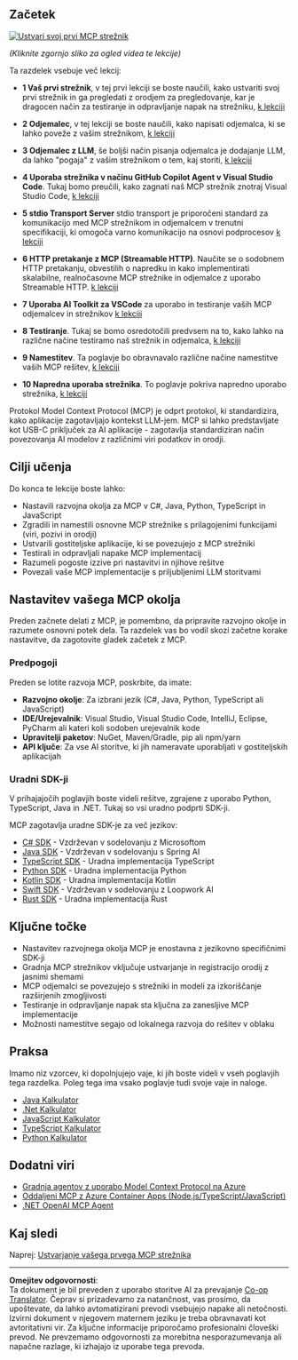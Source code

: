 <!--
CO_OP_TRANSLATOR_METADATA:
{
  "original_hash": "94b861de00829c34912ac36140f6183e",
  "translation_date": "2025-10-06T15:25:15+00:00",
  "source_file": "03-GettingStarted/README.md",
  "language_code": "sl"
}
-->
## Začetek  

[![Ustvari svoj prvi MCP strežnik](../../../translated_images/04.0ea920069efd979a0b2dad51e72c1df7ead9c57b3305796068a6cee1f0dd6674.sl.png)](https://youtu.be/sNDZO9N4m9Y)

_(Kliknite zgornjo sliko za ogled videa te lekcije)_

Ta razdelek vsebuje več lekcij:

- **1 Vaš prvi strežnik**, v tej prvi lekciji se boste naučili, kako ustvariti svoj prvi strežnik in ga pregledati z orodjem za pregledovanje, kar je dragocen način za testiranje in odpravljanje napak na strežniku, [k lekciji](01-first-server/README.md)

- **2 Odjemalec**, v tej lekciji se boste naučili, kako napisati odjemalca, ki se lahko poveže z vašim strežnikom, [k lekciji](02-client/README.md)

- **3 Odjemalec z LLM**, še boljši način pisanja odjemalca je dodajanje LLM, da lahko "pogaja" z vašim strežnikom o tem, kaj storiti, [k lekciji](03-llm-client/README.md)

- **4 Uporaba strežnika v načinu GitHub Copilot Agent v Visual Studio Code**. Tukaj bomo preučili, kako zagnati naš MCP strežnik znotraj Visual Studio Code, [k lekciji](04-vscode/README.md)

- **5 stdio Transport Server** stdio transport je priporočeni standard za komunikacijo med MCP strežnikom in odjemalcem v trenutni specifikaciji, ki omogoča varno komunikacijo na osnovi podprocesov [k lekciji](05-stdio-server/README.md)

- **6 HTTP pretakanje z MCP (Streamable HTTP)**. Naučite se o sodobnem HTTP pretakanju, obvestilih o napredku in kako implementirati skalabilne, realnočasovne MCP strežnike in odjemalce z uporabo Streamable HTTP. [k lekciji](06-http-streaming/README.md)

- **7 Uporaba AI Toolkit za VSCode** za uporabo in testiranje vaših MCP odjemalcev in strežnikov [k lekciji](07-aitk/README.md)

- **8 Testiranje**. Tukaj se bomo osredotočili predvsem na to, kako lahko na različne načine testiramo naš strežnik in odjemalca, [k lekciji](08-testing/README.md)

- **9 Namestitev**. Ta poglavje bo obravnavalo različne načine namestitve vaših MCP rešitev, [k lekciji](09-deployment/README.md)

- **10 Napredna uporaba strežnika**. To poglavje pokriva napredno uporabo strežnika, [k lekciji](./10-advanced/README.md)

Protokol Model Context Protocol (MCP) je odprt protokol, ki standardizira, kako aplikacije zagotavljajo kontekst LLM-jem. MCP si lahko predstavljate kot USB-C priključek za AI aplikacije - zagotavlja standardiziran način povezovanja AI modelov z različnimi viri podatkov in orodji.

## Cilji učenja

Do konca te lekcije boste lahko:

- Nastavili razvojna okolja za MCP v C#, Java, Python, TypeScript in JavaScript
- Zgradili in namestili osnovne MCP strežnike s prilagojenimi funkcijami (viri, pozivi in orodji)
- Ustvarili gostiteljske aplikacije, ki se povezujejo z MCP strežniki
- Testirali in odpravljali napake MCP implementacij
- Razumeli pogoste izzive pri nastavitvi in njihove rešitve
- Povezali vaše MCP implementacije s priljubljenimi LLM storitvami

## Nastavitev vašega MCP okolja

Preden začnete delati z MCP, je pomembno, da pripravite razvojno okolje in razumete osnovni potek dela. Ta razdelek vas bo vodil skozi začetne korake nastavitve, da zagotovite gladek začetek z MCP.

### Predpogoji

Preden se lotite razvoja MCP, poskrbite, da imate:

- **Razvojno okolje**: Za izbrani jezik (C#, Java, Python, TypeScript ali JavaScript)
- **IDE/Urejevalnik**: Visual Studio, Visual Studio Code, IntelliJ, Eclipse, PyCharm ali kateri koli sodoben urejevalnik kode
- **Upravitelji paketov**: NuGet, Maven/Gradle, pip ali npm/yarn
- **API ključe**: Za vse AI storitve, ki jih nameravate uporabljati v gostiteljskih aplikacijah

### Uradni SDK-ji

V prihajajočih poglavjih boste videli rešitve, zgrajene z uporabo Python, TypeScript, Java in .NET. Tukaj so vsi uradno podprti SDK-ji.

MCP zagotavlja uradne SDK-je za več jezikov:
- [C# SDK](https://github.com/modelcontextprotocol/csharp-sdk) - Vzdrževan v sodelovanju z Microsoftom
- [Java SDK](https://github.com/modelcontextprotocol/java-sdk) - Vzdrževan v sodelovanju s Spring AI
- [TypeScript SDK](https://github.com/modelcontextprotocol/typescript-sdk) - Uradna implementacija TypeScript
- [Python SDK](https://github.com/modelcontextprotocol/python-sdk) - Uradna implementacija Python
- [Kotlin SDK](https://github.com/modelcontextprotocol/kotlin-sdk) - Uradna implementacija Kotlin
- [Swift SDK](https://github.com/modelcontextprotocol/swift-sdk) - Vzdrževan v sodelovanju z Loopwork AI
- [Rust SDK](https://github.com/modelcontextprotocol/rust-sdk) - Uradna implementacija Rust

## Ključne točke

- Nastavitev razvojnega okolja MCP je enostavna z jezikovno specifičnimi SDK-ji
- Gradnja MCP strežnikov vključuje ustvarjanje in registracijo orodij z jasnimi shemami
- MCP odjemalci se povezujejo s strežniki in modeli za izkoriščanje razširjenih zmogljivosti
- Testiranje in odpravljanje napak sta ključna za zanesljive MCP implementacije
- Možnosti namestitve segajo od lokalnega razvoja do rešitev v oblaku

## Praksa

Imamo niz vzorcev, ki dopolnjujejo vaje, ki jih boste videli v vseh poglavjih tega razdelka. Poleg tega ima vsako poglavje tudi svoje vaje in naloge.

- [Java Kalkulator](./samples/java/calculator/README.md)
- [.Net Kalkulator](../../../03-GettingStarted/samples/csharp)
- [JavaScript Kalkulator](./samples/javascript/README.md)
- [TypeScript Kalkulator](./samples/typescript/README.md)
- [Python Kalkulator](../../../03-GettingStarted/samples/python)

## Dodatni viri

- [Gradnja agentov z uporabo Model Context Protocol na Azure](https://learn.microsoft.com/azure/developer/ai/intro-agents-mcp)
- [Oddaljeni MCP z Azure Container Apps (Node.js/TypeScript/JavaScript)](https://learn.microsoft.com/samples/azure-samples/mcp-container-ts/mcp-container-ts/)
- [.NET OpenAI MCP Agent](https://learn.microsoft.com/samples/azure-samples/openai-mcp-agent-dotnet/openai-mcp-agent-dotnet/)

## Kaj sledi

Naprej: [Ustvarjanje vašega prvega MCP strežnika](01-first-server/README.md)

---

**Omejitev odgovornosti**:  
Ta dokument je bil preveden z uporabo storitve AI za prevajanje [Co-op Translator](https://github.com/Azure/co-op-translator). Čeprav si prizadevamo za natančnost, vas prosimo, da upoštevate, da lahko avtomatizirani prevodi vsebujejo napake ali netočnosti. Izvirni dokument v njegovem maternem jeziku je treba obravnavati kot avtoritativni vir. Za ključne informacije priporočamo profesionalni človeški prevod. Ne prevzemamo odgovornosti za morebitna nesporazumevanja ali napačne razlage, ki izhajajo iz uporabe tega prevoda.